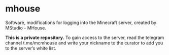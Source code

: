 # mhouse
Software, modifications for logging into the Minecraft server, created by MStudio - MHouse.

**This is a private repository.**
To gain access to the server, read the telegram channel t.me/mcmhouse and write your nickname to the curator to add you to the server’s white list.
